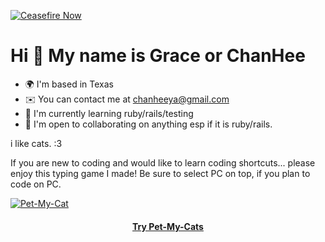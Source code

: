 [![Ceasefire Now](https://badge.techforpalestine.org/default)](https://techforpalestine.org/learn-more)


Hi 👋 My name is Grace or ChanHee 
====================================

* 🌍  I'm based in Texas
* ✉️  You can contact me at [chanheeya@gmail.com](mailto:chanheeya@gmail.com)
* 🧠  I'm currently learning ruby/rails/testing
* 🤝  I'm open to collaborating on anything esp if it is ruby/rails.

i like cats. :3

If you are new to coding and would like to learn coding shortcuts... please enjoy this typing game I made!
Be sure to select PC on top, if you plan to code on PC.

[![Pet-My-Cat](https://cdn.discordapp.com/attachments/829614700815319060/941536433934577664/Screen_Shot_2022-02-10_at_9.28.27_PM.png)](https://kokopuffz.github.io/Pet-my-cats/)
<h4 align="center"><a  href="https://kokopuffz.github.io/Pet-my-cats/">Try Pet-My-Cats</a></h4>
